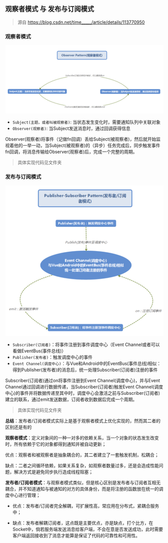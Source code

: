 ## 观察者模式 与 发布与订阅模式

> 源自 https://blog.csdn.net/time_____/article/details/113770950

### 观察者模式
![](note_img/观察者模式.png)

- `Subject(主题，或者叫被观察者)`: 当状态发生变化时，需要通知队列中关联对象
- `Observer(观察者)`: 当Subject发送消息时，通过回调获得信息

Observer(观察者)将事件（记做fn回调）丢给Subject(被观察者)，然后就开始监视着他的一举一动，当Subject(被观察者)的（异步）任务完成后，同步触发事件fn回调，将消息传输给Observer(观察者)后，完成一个完整的周期。

> 具体实现代码见文件夹

### 发布与订阅模式
![](note_img/发布与订阅模式.png)

- `Subscriber(订阅者)`：将事件注册到事件调度中心（Event Channel或者可以看做EventBus(事件总线)）
- `Publisher(发布者)`：触发调度中心的事件
- `Event Channel(调度中心)`：与Vue和Android中的EventBus(事件总线)相似：得到Publisher(发布者)的消息后，统一处理Subscriber(订阅者)注册的事件

Subscriber(订阅者)通过on将事件注册到Event Channel(调度中心)，并与Event Channel通过回调进行数据传递，当Subscriber(订阅者)触发Event Channel(调度中心)的事件并将数据传递至其中时，调度中心会激活之前与Subscriber(订阅者)建立的联系，通过emit发送数据，订阅者收到数据后完成一个周期。
> 具体实现代码见文件夹

**总结**：发布者/订阅者模式实际上是基于观察者模式上优化实现的，然而其二者的区别还是有的

**观察者模式**：定义对象间的一种一对多的依赖关系，当一个对象的状态发生改变时，所有依赖于它的对象都得到通知并被自动更新；

优点：观察者和被观察者是抽象耦合的，其二者建立了一套触发机制，松耦合；

缺点：二者之间循环依赖，如果关系复杂，如观察者数量过多，还是会造成性能问题，解决方式是避免同步执行造成线程阻塞；

**发布者/订阅者模式**：与观察者模式类似，但是核心区别是发布者与订阅者互相无耦合，并不知道通知与被通知的对方的具体身份，而是将注册的函数放在统一的调度中心进行管理；

- 优点：发布者/订阅者完全解耦，可扩展性高，常应用在分布式，紧耦合服务中；

- 缺点：发布者解耦订阅者，这点既是主要优点，亦是缺点，打个比方，在Socket中，倘若服务端发送消息给客户端，不会在意是否发送成功，此时需要客户端返回接收到了消息才能算是保证了代码的可靠性和可用性。